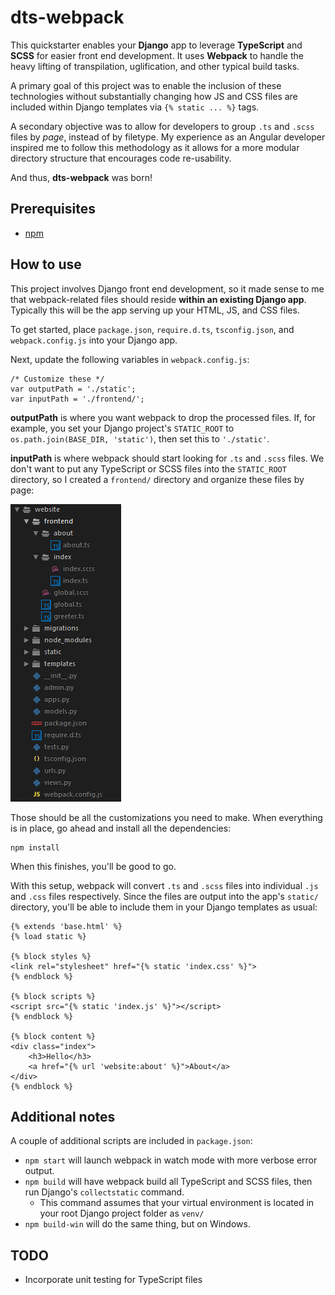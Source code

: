 # dts-webpack

This quickstarter enables your **Django** app to leverage **TypeScript** and **SCSS** for easier front end development. It uses **Webpack** to handle the heavy lifting of transpilation, uglification, and other typical build tasks.

A primary goal of this project was to enable the inclusion of these technologies without substantially changing how JS and CSS files are included within Django templates via `{% static ... %}` tags.

A secondary objective was to allow for developers to group `.ts` and `.scss` files by _page_, instead of by filetype. My experience as an Angular developer inspired me to follow this methodology as it allows for a more modular directory structure that encourages code re-usability.

And thus, **dts-webpack** was born!

## Prerequisites

* [npm](https://nodejs.org/en/download/)

## How to use

This project involves Django front end development, so it made sense to me that webpack-related files should reside **within an existing Django app**. Typically this will be the app serving up your HTML, JS, and CSS files.

To get started, place `package.json`, `require.d.ts`, `tsconfig.json`, and `webpack.config.js` into your Django app.

Next, update the following variables in `webpack.config.js`:

	/* Customize these */
	var outputPath = './static';
	var inputPath = './frontend/';

**outputPath** is where you want webpack to drop the processed files. If, for example, you set your Django project's `STATIC_ROOT` to `os.path.join(BASE_DIR, 'static')`, then set this to `'./static'`.

**inputPath** is where webpack should start looking for `.ts` and `.scss` files. We don't want to put any TypeScript or SCSS files into the `STATIC_ROOT` directory, so I created a `frontend/` directory and organize these files by page:

![App Structure](./app_structure.png)

Those should be all the customizations you need to make. When everything is in place, go ahead and install all the dependencies:

	npm install

When this finishes, you'll be good to go.

With this setup, webpack will convert `.ts` and `.scss` files into individual `.js` and `.css` files respectively. Since the files are output into the app's `static/` directory, you'll be able to include them in your Django templates as usual:

	{% extends 'base.html' %}
	{% load static %}

	{% block styles %}
	<link rel="stylesheet" href="{% static 'index.css' %}">
	{% endblock %}

	{% block scripts %}
	<script src="{% static 'index.js' %}"></script>
	{% endblock %}

	{% block content %}
	<div class="index">
		<h3>Hello</h3>
		<a href="{% url 'website:about' %}">About</a>
	</div>
	{% endblock %}

## Additional notes

A couple of additional scripts are included in `package.json`:

* `npm start` will launch webpack in watch mode with more verbose error output.
* `npm build` will have webpack build all TypeScript and SCSS files, then run Django's `collectstatic` command.
	* This command assumes that your virtual environment is located in your root Django project folder as `venv/`
* `npm build-win` will do the same thing, but on Windows.

## TODO

* Incorporate unit testing for TypeScript files